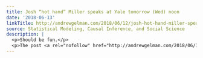 ```yaml
---
title: Josh “hot hand” Miller speaks at Yale tomorrow (Wed) noon
date: '2018-06-13'
linkTitle: http://andrewgelman.com/2018/06/12/josh-hot-hand-miller-speaks-yale-tomorrow-wed-noon/
source: Statistical Modeling, Causal Inference, and Social Science
description: |
  <p>Should be fun.</p>
  <p>The post <a rel="nofollow" href="http://andrewgelman.com/2018/06/12/josh-hot-hand-miller-speaks-yale-tomorrow-wed-noon/">Josh &#8220;hot hand&#8221; Miller speaks at Yale tomorrow (Wed) noon</a> appeared first on <a rel="nofollow" href="http://andrewgelman.com">Statistical Modeling, Causal Inference, and Social Science</a>.</p>
---
```

